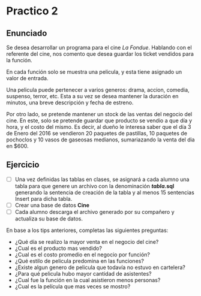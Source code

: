 ﻿# Practico 2

## Enunciado

Se desea desarrollar un programa para el cine _La Fondue_. Hablando con el referente del cine, nos comento que desea guardar los ticket vendidos para la función.

En cada función solo se muestra una pelicula, y esta tiene asignado un valor de entrada.

Una pelicula puede pertenecer a varios generos: drama, accion, comedia, suspenso, terror, etc. Esta a su vez se desea mantener la duración en minutos, una breve descripción y fecha de estreno.


Por otro lado, se pretende mantener un stock de las ventas del negocio del cine. En este, solo se pretende guardar que producto se vendio a que día y hora, y el costo del mismo. Es decir, al dueño le interesa saber que el día 3 de Enero del 2016 se vendieron 20 paquetes de pastillas, 10 paquetes de pochoclos y 10 vasos de gaseosas medianos, sumariazando la venta del dia en $600.

## Ejercicio
- [ ] Una vez definidas las tablas en clases, se asignará a cada alumno una tabla para que genere un archivo con la denominación **_tabla_.sql** generando la sentencia de creación de la tabla y al menos 15 sentencias Insert para dicha tabla.
- [ ] Crear una base de datos **Cine**
- [ ] Cada alumno descarga el archivo generado por su compañero y actualiza su base de datos.

En base a los tips anteriores, completas las siguientes preguntas:

* ¿Qué día se realizo la mayor venta en el negocio del cine?
* ¿Cual es el producto mas vendido?
* ¿Cual es el costo promedio en el negocio por función?
* ¿Qué estilo de pelicula predomina en las funciones?
* ¿Existe algun genero de pelicula que todavía no estuvo en cartelera?
* ¿Para qué pelicula hubo mayor cantidad de asistentes?
* ¿Cual fue la función en la cual asistieron menos personas?
* ¿Cual es la película que mas veces se mostro?
